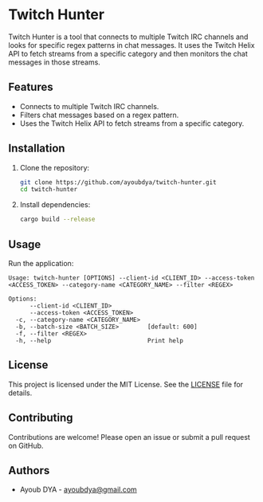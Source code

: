 # Twitch Hunter

Twitch Hunter is a tool that connects to multiple Twitch IRC channels and looks for specific regex patterns in chat messages. It uses the Twitch Helix API to fetch streams from a specific category and then monitors the chat messages in those streams.

## Features

- Connects to multiple Twitch IRC channels.
- Filters chat messages based on a regex pattern.
- Uses the Twitch Helix API to fetch streams from a specific category.

## Installation

1. Clone the repository:

   ```sh
   git clone https://github.com/ayoubdya/twitch-hunter.git
   cd twitch-hunter
   ```

2. Install dependencies:
   ```sh
   cargo build --release
   ```

## Usage

Run the application:

```
Usage: twitch-hunter [OPTIONS] --client-id <CLIENT_ID> --access-token <ACCESS_TOKEN> --category-name <CATEGORY_NAME> --filter <REGEX>

Options:
      --client-id <CLIENT_ID>
      --access-token <ACCESS_TOKEN>
  -c, --category-name <CATEGORY_NAME>
  -b, --batch-size <BATCH_SIZE>        [default: 600]
  -f, --filter <REGEX>
  -h, --help                           Print help
```

## License

This project is licensed under the MIT License. See the [LICENSE](LICENSE) file for details.

## Contributing

Contributions are welcome! Please open an issue or submit a pull request on GitHub.

## Authors

- Ayoub DYA - [ayoubdya@gmail.com](mailto:ayoubdya@gmail.com)
